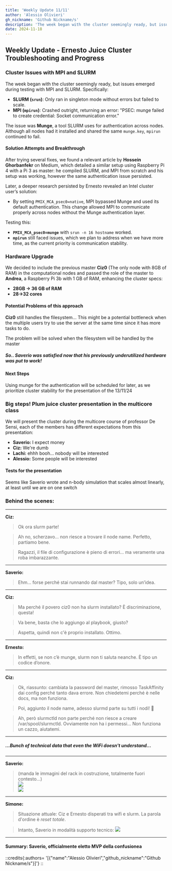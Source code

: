 ```yaml
---
title: 'Weekly Update 11/11'
author: 'Alessio Olivieri'
gh_nickname: 'Github Nickname/s'
description: 'The week began with the cluster seemingly ready, but issues emerged during testing with MPI and SLURM. Specifically'
date: 2024-11-18
---
```



## Weekly Update - Ernesto Juice Cluster Troubleshooting and Progress

### Cluster Issues with MPI and SLURM

The week began with the cluster seemingly ready, but issues emerged during testing with MPI and SLURM. Specifically:
- **SLURM (`srun`)**: Only ran in singleton mode without errors but failed to scale.
- **MPI (`mpirun`)**: Crashed outright, returning an error: "PSEC: munge failed to create credential: Socket communication error."

The issue was **Munge**, a tool SLURM uses for authentication across nodes. Although all nodes had it installed and shared the same `munge.key`, `mpirun` continued to fail.

#### Solution Attempts and Breakthrough

After trying several fixes, we found a relevant article by **Hossein Ghorbanfekr** on Medium, which detailed a similar setup using Raspberry Pi 4 with a Pi 3 as master: he compiled SLURM, and MPI from scratch and his setup was working, however the same authentication issue persisted.

Later, a deeper research persisted by Ernesto revealed an Intel cluster user’s solution:
- By setting `PMIX_MCA_psec0=native`, MPI bypassed Munge and used its default authentication. This change allowed MPI to communicate properly across nodes without the Munge authentication layer.

Testing this:
- **`PMIX_MCA_psec0=munge`** with `srun -n 16 hostname` worked.
- **`mpirun`** still faced issues, which we plan to address when we have more time, as the current priority is communication stability.

### Hardware Upgrade

We decided to include the previous master **Ciz0** (The only node with 8GB of RAM) in the computational nodes and passed the role of the master to **Andrea**, a Raspberry Pi 3b with 1 GB of RAM, enhancing the cluster specs:
- **28GB -> 36 GB of RAM**
- **28->32 cores**

#### Potential Problems of this approach
**Ciz0** still handles the filesystem... This might be a potential bottleneck when the multiple users try to use the server at the same time since it has more tasks to do.

The problem will be solved when the filesystem will be handled by the master 

##### So.. Saverio was satisfied now that his previously underutilized hardware was put to work! 

#### Next Steps

Using munge for the authentication will be scheduled for later, as we prioritize cluster stability for the presentation of the 13/11/24

### Big steps! Plum juice cluster presentation in the multicore class
We will present the cluster during the multicore course of professor De Sensi, each of the members has different expectations from this presentation:
- **Saverio:** I expect money
- **Ciz:** We're dumb
- **Lachi:** ehhh booh... nobody will be interested
- **Alessio:** Some people will be interested

#### Tests for the presentation
Seems like Saverio wrote and n-body simulation that scales almost linearly, at least until we are on one switch

### Behind the scenes:
---
**Ciz:**  
> Ok ora slurm parte! 

> Ah no, scherzavo... non riesce a trovare il node name. Perfetto, partiamo bene.

> Ragazzi, il file di configurazione è pieno di errori... ma veramente una roba imbarazzante.

---

**Saverio:**  
> Ehm... forse perché stai runnando dal master? Tipo, solo un’idea.

---

**Ciz:**  
> Ma perché il povero ciz0 non ha slurm installato? È discriminazione, questa!

> Va bene, basta che lo aggiungo al playbook, giusto?

> Aspetta, quindi non c'è proprio installato. Ottimo.

---

**Ernesto:**  
> In effetti, se non c’è munge, slurm non ti saluta neanche. È tipo un codice d’onore.

---

**Ciz:**  
> Ok, riassunto: cambiata la password del master, rimosso TaskAffinity dai config perché tanto dava errore. Non chiedetemi perché è nelle docs, ma non funziona. 

> Poi, aggiunto il node name, adesso slurmd parte su tutti i nodi! 🎉

> Ah, però slurmctld non parte perché non riesce a creare /var/spool/slurmctld. Ovviamente non ha i permessi... Non funziona un cazzo, aiutatemi.

---

##### *...Bunch of technical data that even the WiFi doesn't understand...*

---

**Saverio:**  
> (manda le immagini del rack in costruzione, totalmente fuori contesto...)  
> ![](data/whatsapp1.jpeg)  
> ![](data/whatsapp2.jpeg)  

---

**Simone:**  
> Situazione attuale: Ciz e Ernesto disperati tra wifi e slurm. La parola d'ordine è *reset totale*.

> Intanto, Saverio in modalità supporto tecnico:
> ![](data/geppetto.jpg)

---

#### Summary: Saverio, officialmente eletto MVP della confusionea

::credits{:authors= '[{"name":"Alessio Olivieri","github_nickname":"Github Nickname/s"}]'}
::
